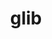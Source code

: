 ---
title: "glib"
layout: cache
categories: [package, develop-2023-06-25]
meta: {"versions": ["2.76.3"], "compilers": ["gcc@=11.1.0", "gcc@=11.3.0", "gcc@=7.5.0"], "oss": ["ubuntu18.04", "ubuntu20.04", "ubuntu22.04"], "platforms": ["linux"], "targets": ["ppc64le", "x86_64_v3"], "stacks": ["data-vis-sdk", "e4s", "e4s-power", "radiuss", "root", "tutorial"], "num_specs": 6, "num_specs_by_stack": {"tutorial": 1, "root": 6, "e4s-power": 1, "data-vis-sdk": 2, "e4s": 1, "radiuss": 1}}
spec_details: [{"hash": "hu6gm2y3xm2nhmjbmwdnxcv4wftezcyb", "compiler": "gcc@=11.3.0", "versions": ["2.76.3"], "os": "ubuntu22.04", "platform": "linux", "target": "x86_64_v3", "variants": ["build_system=meson", "buildtype=release", "default_library=shared", "~libmount", "~strip", "tracing=none"], "stacks": ["tutorial", "root"], "size": "-", "tarball": "https://binaries.spack.io/develop-2023-06-25/build_cache/linux-ubuntu22.04-x86_64_v3/gcc-11.3.0/glib-2.76.3/linux-ubuntu22.04-x86_64_v3-gcc-11.3.0-glib-2.76.3-hu6gm2y3xm2nhmjbmwdnxcv4wftezcyb.spack"}, {"hash": "qf6gxnyfb7dh7h4uasol6jrzakjye3mk", "compiler": "gcc@=11.1.0", "versions": ["2.76.3"], "os": "ubuntu20.04", "platform": "linux", "target": "ppc64le", "variants": ["build_system=meson", "buildtype=release", "default_library=shared", "~libmount", "~strip", "tracing=none"], "stacks": ["e4s-power", "root"], "size": "-", "tarball": "https://binaries.spack.io/develop-2023-06-25/build_cache/linux-ubuntu20.04-ppc64le/gcc-11.1.0/glib-2.76.3/linux-ubuntu20.04-ppc64le-gcc-11.1.0-glib-2.76.3-qf6gxnyfb7dh7h4uasol6jrzakjye3mk.spack"}, {"hash": "c3ra5ilgkob3eqy2q2zt4w6v4cebl57o", "compiler": "gcc@=11.1.0", "versions": ["2.76.3"], "os": "ubuntu20.04", "platform": "linux", "target": "x86_64_v3", "variants": ["build_system=meson", "buildtype=release", "default_library=shared", "~libmount", "~strip", "tracing=none"], "stacks": ["data-vis-sdk", "root"], "size": "-", "tarball": "https://binaries.spack.io/develop-2023-06-25/build_cache/linux-ubuntu20.04-x86_64_v3/gcc-11.1.0/glib-2.76.3/linux-ubuntu20.04-x86_64_v3-gcc-11.1.0-glib-2.76.3-c3ra5ilgkob3eqy2q2zt4w6v4cebl57o.spack"}, {"hash": "6neht67pxhoywtyvyibyi4x672zvmhic", "compiler": "gcc@=11.1.0", "versions": ["2.76.3"], "os": "ubuntu20.04", "platform": "linux", "target": "x86_64_v3", "variants": ["build_system=meson", "buildtype=release", "default_library=shared", "~libmount", "~strip", "tracing=none"], "stacks": ["data-vis-sdk", "root"], "size": "-", "tarball": "https://binaries.spack.io/develop-2023-06-25/build_cache/linux-ubuntu20.04-x86_64_v3/gcc-11.1.0/glib-2.76.3/linux-ubuntu20.04-x86_64_v3-gcc-11.1.0-glib-2.76.3-6neht67pxhoywtyvyibyi4x672zvmhic.spack"}, {"hash": "pvdetblrywdzn5fnhhcssg5imquunv2u", "compiler": "gcc@=11.1.0", "versions": ["2.76.3"], "os": "ubuntu20.04", "platform": "linux", "target": "x86_64_v3", "variants": ["build_system=meson", "buildtype=release", "default_library=shared", "~libmount", "~strip", "tracing=none"], "stacks": ["e4s", "root"], "size": "-", "tarball": "https://binaries.spack.io/develop-2023-06-25/build_cache/linux-ubuntu20.04-x86_64_v3/gcc-11.1.0/glib-2.76.3/linux-ubuntu20.04-x86_64_v3-gcc-11.1.0-glib-2.76.3-pvdetblrywdzn5fnhhcssg5imquunv2u.spack"}, {"hash": "xmsnalszmruxqj42il5vlupgd6c22f3m", "compiler": "gcc@=7.5.0", "versions": ["2.76.3"], "os": "ubuntu18.04", "platform": "linux", "target": "x86_64_v3", "variants": ["build_system=meson", "buildtype=release", "default_library=shared", "~libmount", "~strip", "tracing=none"], "stacks": ["radiuss", "root"], "size": "-", "tarball": "https://binaries.spack.io/develop-2023-06-25/build_cache/linux-ubuntu18.04-x86_64_v3/gcc-7.5.0/glib-2.76.3/linux-ubuntu18.04-x86_64_v3-gcc-7.5.0-glib-2.76.3-xmsnalszmruxqj42il5vlupgd6c22f3m.spack"}]
---